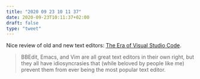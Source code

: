 ```yaml
---
title: "2020 09 23 10 11 37"
date: 2020-09-23T10:11:37+02:00
draft: false
type: "tweet"
---
```

Nice review of old and new text editors: [The Era of Visual Studio Code](https://blog.robenkleene.com/2020/09/21/the-era-of-visual-studio-code/).

> BBEdit, Emacs, and Vim are all great text editors in their own right, but they all have idiosyncrasies that (while beloved by people like me) prevent them from ever being the most popular text editor.
